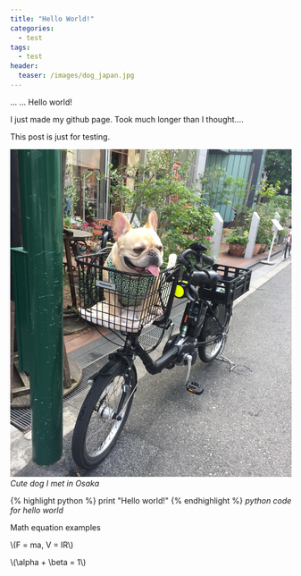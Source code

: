 ```yaml
---
title: "Hello World!"
categories:
  - test
tags:
  - test
header:
  teaser: /images/dog_japan.jpg
---
```

<head>
...
    <script type="text/javascript"
            src="http://cdn.mathjax.org/mathjax/latest/MathJax.js?config=TeX-AMS-MML_HTMLorMML">
    </script>
...
</head>
Hello world!

I just made my github page. Took much longer than I thought....

This post is just for testing. 

![dog](/images/dog_japan.jpg)
*Cute dog I met in Osaka*



{% highlight python %}
print "Hello world!"
{% endhighlight %}
*python code for hello world*



Math equation examples

\\(F = ma, V = IR\\)

\\(\alpha + \beta = 1\\)